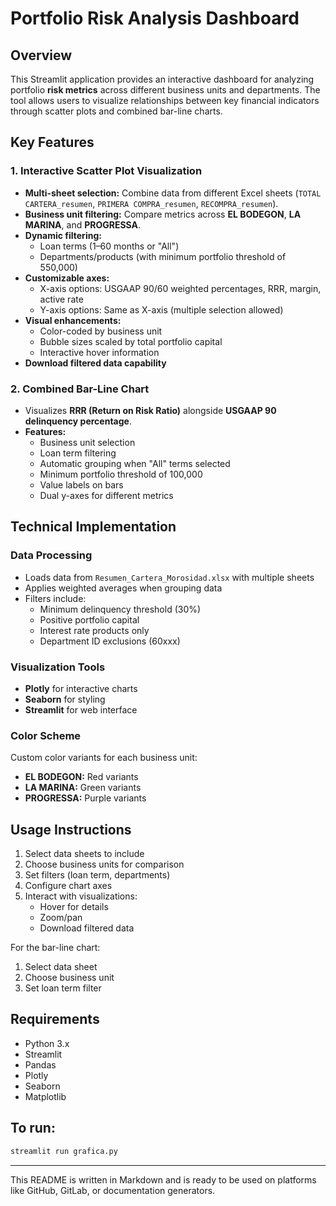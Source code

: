 # Portfolio Risk Analysis Dashboard

## Overview
This Streamlit application provides an interactive dashboard for analyzing portfolio **risk metrics** across different business units and departments. The tool allows users to visualize relationships between key financial indicators through scatter plots and combined bar-line charts.

## Key Features

### 1. Interactive Scatter Plot Visualization
- **Multi-sheet selection:** Combine data from different Excel sheets (`TOTAL CARTERA_resumen`, `PRIMERA COMPRA_resumen`, `RECOMPRA_resumen`).
- **Business unit filtering:** Compare metrics across **EL BODEGON**, **LA MARINA**, and **PROGRESSA**.
- **Dynamic filtering:**
  - Loan terms (1–60 months or "All")
  - Departments/products (with minimum portfolio threshold of 550,000)
- **Customizable axes:**
  - X-axis options: USGAAP 90/60 weighted percentages, RRR, margin, active rate
  - Y-axis options: Same as X-axis (multiple selection allowed)
- **Visual enhancements:**
  - Color-coded by business unit
  - Bubble sizes scaled by total portfolio capital
  - Interactive hover information
- **Download filtered data capability**

### 2. Combined Bar-Line Chart
- Visualizes **RRR (Return on Risk Ratio)** alongside **USGAAP 90 delinquency percentage**.
- **Features:**
  - Business unit selection
  - Loan term filtering
  - Automatic grouping when "All" terms selected
  - Minimum portfolio threshold of 100,000
  - Value labels on bars
  - Dual y-axes for different metrics

## Technical Implementation

### Data Processing
- Loads data from `Resumen_Cartera_Morosidad.xlsx` with multiple sheets
- Applies weighted averages when grouping data
- Filters include:
  - Minimum delinquency threshold (30%)
  - Positive portfolio capital
  - Interest rate products only
  - Department ID exclusions (60xxx)

### Visualization Tools
- **Plotly** for interactive charts
- **Seaborn** for styling
- **Streamlit** for web interface

### Color Scheme
Custom color variants for each business unit:
- **EL BODEGON:** Red variants
- **LA MARINA:** Green variants
- **PROGRESSA:** Purple variants

## Usage Instructions
1. Select data sheets to include
2. Choose business units for comparison
3. Set filters (loan term, departments)
4. Configure chart axes
5. Interact with visualizations:
   - Hover for details
   - Zoom/pan
   - Download filtered data

For the bar-line chart:
1. Select data sheet
2. Choose business unit
3. Set loan term filter

## Requirements
- Python 3.x
- Streamlit
- Pandas
- Plotly
- Seaborn
- Matplotlib

## To run:
```bash
streamlit run grafica.py
```

---
This README is written in Markdown and is ready to be used on platforms like GitHub, GitLab, or documentation generators.
